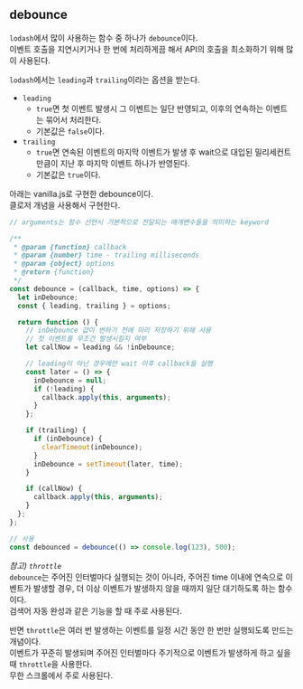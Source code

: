 ## debounce

`lodash`에서 많이 사용하는 함수 중 하나가 `debounce`이다.  
이벤트 호출을 지연시키거나 한 번에 처리하게끔 해서 API의 호출을 최소화하기 위해 많이 사용된다.

`lodash`에서는 `leading`과 `trailing`이라는 옵션을 받는다.

- `leading`
  - `true`면 첫 이벤트 발생시 그 이벤트는 일단 반영되고, 이후의 연속하는 이벤트는 묶어서 처리한다.
  - 기본값은 `false`이다.
- `trailing`
  - `true`면 연속된 이벤트의 마지막 이벤트가 발생 후 wait으로 대입된 밀리세컨트 만큼이 지난 후 마지막 이벤트 하나가 반영된다.
  - 기본값은 `true`이다.

아래는 vanilla.js로 구현한 debounce이다.  
클로저 개념을 사용해서 구현한다.

```javascript
// arguments는 함수 선언시 기본적으로 전달되는 매개변수들을 의미하는 keyword

/**
 * @param {function} callback
 * @param {number} time - trailing milliseconds
 * @param {object} options
 * @return {function}
 */
const debounce = (callback, time, options) => {
  let inDebounce;
  const { leading, trailing } = options;

  return function () {
    // inDebounce 값이 변하기 전에 미리 저장하기 위해 사용
    // 첫 이벤트를 무조건 발생시킬지 여부
    let callNow = leading && !inDebounce;

    // leading이 아닌 경우에만 wait 이후 callback을 실행
    const later = () => {
      inDebounce = null;
      if (!leading) {
        callback.apply(this, arguments);
      }
    };

    if (trailing) {
      if (inDebounce) {
        clearTimeout(inDebounce);
      }
      inDebounce = setTimeout(later, time);
    }

    if (callNow) {
      callback.apply(this, arguments);
    }
  };
};

// 사용
const debounced = debounce(() => console.log(123), 500);
```

_참고) `throttle`_  
`debounce`는 주어진 인터벌마다 실행되는 것이 아니라, 주어진 time 이내에 연속으로 이벤트가 발생할 경우, 더 이상 이벤트가 발생하지 않을 때까지 일단 대기하도록 하는 함수이다.  
검색어 자동 완성과 같은 기능을 할 때 주로 사용된다.

반면 `throttle`은 여러 번 발생하는 이벤트를 일정 시간 동안 한 번만 실행되도록 만드는 개념이다.  
이벤트가 꾸준히 발생되며 주어진 인터벌마다 주기적으로 이벤트가 발생하게 하고 싶을 때 `throttle`을 사용한다.  
무한 스크롤에서 주로 사용된다.

